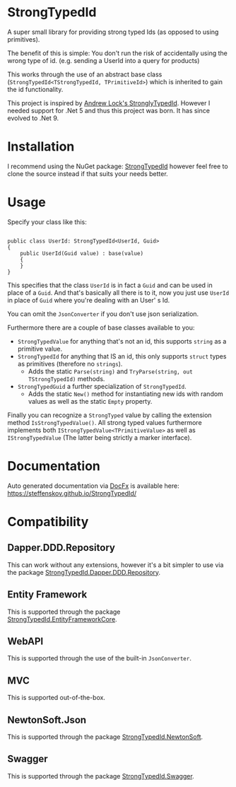 # StrongTypedId

A super small library for providing strong typed Ids (as opposed to using primitives).

The benefit of this is simple: You don't run the risk of accidentally using the wrong type of id. (e.g. sending a UserId
into a query for products)

This works through the use of an abstract base class (`StrongTypedId<TStrongTypedId, TPrimitiveId>`) which is inherited
to gain the id functionality.

This project is inspired by [Andrew Lock's StronglyTypedId](https://github.com/andrewlock/StronglyTypedId).
However I needed support for .Net 5 and thus this project was born. It has since evolved to .Net 9.

# Installation

I recommend using the NuGet package: [StrongTypedId](https://www.nuget.org/packages/StrongTypedId) however feel free to
clone the source instead if that suits your needs better.

# Usage

Specify your class like this:

```

public class UserId: StrongTypedId<UserId, Guid>
{
	public UserId(Guid value) : base(value)
	{
	}
}
```

This specifies that the class `UserId` is in fact a `Guid` and can be used in place of a `Guid`.
And that's basically all there is to it, now you just use `UserId` in place of `Guid` where you're dealing with an User'
s Id.

You can omit the `JsonConverter` if you don't use json serialization.

Furthermore there are a couple of base classes available to you:

- `StrongTypedValue` for anything that's not an id, this supports `string` as a primitive value.
- `StrongTypedId` for anything that IS an id, this only supports `struct` types as primitives (therefore no `strings`).
    - Adds the static `Parse(string)` and `TryParse(string, out TStrongTypedId)` methods.
- `StrongTypedGuid` a further specialization of `StrongTypedId`.
    - Adds the static `New()` method for instantiating new ids with random values as well as the static `Empty`
      property.

Finally you can recognize a `StrongTyped` value by calling the extension method `IsStrongTypedValue()`. All strong typed
values furthermore implements both `IStrongTypedValue<TPrimitiveValue>` as well as `IStrongTypedValue` (The latter being
strictly a marker interface).

# Documentation

Auto generated documentation via [DocFx](https://github.com/dotnet/docfx) is available
here: https://steffenskov.github.io/StrongTypedId/

# Compatibility

## Dapper.DDD.Repository

This can work without any extensions, however it's a bit simpler to use via the
package [StrongTypedId.Dapper.DDD.Repository](https://www.nuget.org/packages/StrongTypedId.Dapper.DDD.Repository/).

## Entity Framework

This is supported through the
package [StrongTypedId.EntityFrameworkCore](https://www.nuget.org/packages/StrongTypedId.EntityFrameworkCore).

## WebAPI

This is supported through the use of the built-in `JsonConverter`.

## MVC

This is supported out-of-the-box.

## NewtonSoft.Json

This is supported through the
package [StrongTypedId.NewtonSoft](https://www.nuget.org/packages/StrongTypedId.NewtonSoft).

## Swagger

This is supported through the package [StrongTypedId.Swagger](https://www.nuget.org/packages/StrongTypedId.Swagger).